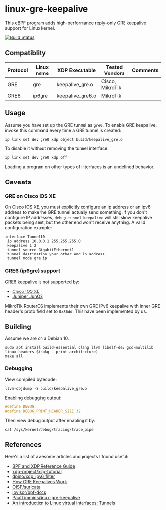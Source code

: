 # linux-gre-keepalive

This eBPF program adds high-performance reply-only GRE keepalive support for Linux kernel.

[![Build Status](https://dev.azure.com/nekomimiswitch/General/_apis/build/status/linux-gre-keepalive?branchName=master)](https://dev.azure.com/nekomimiswitch/General/_build/latest?definitionId=78&branchName=master)

## Compatiblity

| Protocol 	| Linux name 	| XDP Executable   	| Tested Vendors  	| Comments    	|
|----------	|------------	|------------------	|-----------------	|-------------	|
| GRE      	| gre        	| keepalive_gre.o  	| Cisco, MikroTik 	|             	|
| GRE6     	| ip6gre     	| keepalive_gre6.o 	| MikroTik       	|             	|

## Usage

Assume you have set up the GRE tunnel as `gre0`. To enable GRE keepalive, invoke this command every time a GRE tunnel is created:

```shell
ip link set dev gre0 xdp object build/keepalive_gre.o
```

To disable it without removing the tunnel interface:

```shell
ip link set dev gre0 xdp off
```

Loading a program on other types of interfaces is an undefined behavior.

## Caveats

### GRE on Cisco IOS XE

On Cisco IOS XE, you must explicitly configure an ip address or an ipv6 address to make the GRE tunnel actually send something. If you don't configure IP addresses, `debug tunnel keepalive` will still show keepalive packets being sent, but the other end won't receive anything. A valid configuration example:

```
interface Tunnel10
 ip address 10.0.0.1 255.255.255.0
 keepalive 1 2
 tunnel source GigabitEthernet1
 tunnel destination your.other.end.ip.address
 tunnel mode gre ip
```

### GRE6 (ip6gre) support

GRE6 keepalive is not supported by:

* [Cisco IOS XE](https://www.cisco.com/c/en/us/td/docs/ios-xml/ios/interface/configuration/xe-16-6/ir-xe-16-6-book/ir-gre-ipv6-tunls-xe.html#GUID-B8369497-671A-4B51-A749-A81971011A29)
* [Juniper JunOS](https://www.juniper.net/documentation/en_US/junos/topics/concept/gre-keepalive-time-overview.html)

MikroTik RouterOS implements their own GRE IPv6 keepalive with inner GRE header's proto field set to `0x86dd`. This have been implemented by us.

## Building

Assume we are on a Debian 10.

```shell
sudo apt install build-essential clang llvm libelf-dev gcc-multilib linux-headers-$(dpkg --print-architecture)
make all
```

### Debugging

View compiled bytecode:

```shell
llvm-objdump -S build/keepalive_gre.o
```

Enabling debugging output:

```c
#define DEBUG
#define DEBUG_PRINT_HEADER_SIZE 32
```

Then view debug output after enabling it by:

```shell
cat /sys/kernel/debug/tracing/trace_pipe
```

## References

Here's a list of awesome articles and projects I found useful:

* [BPF and XDP Reference Guide](https://docs.cilium.io/en/latest/bpf/)
* [xdp-project/xdp-tutorial](https://github.com/xdp-project/xdp-tutorial)
* [dpino/xdp_ipv6_filter](https://github.com/dpino/xdp_ipv6_filter)
* [How GRE Keepalives Work](https://www.cisco.com/c/en/us/support/docs/ip/generic-routing-encapsulation-gre/63760-gre-keepalives-63760.html)
* [OISF/suricata](https://github.com/OISF/suricata)
* [iovisor/bpf-docs](https://github.com/iovisor/bpf-docs)
* [PaulTimmins/linux-gre-keepalive](https://github.com/PaulTimmins/linux-gre-keepalive)
* [An introduction to Linux virtual interfaces: Tunnels](https://developers.redhat.com/blog/2019/05/17/an-introduction-to-linux-virtual-interfaces-tunnels/)
